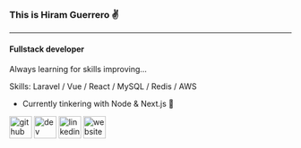 ### This is Hiram Guerrero :v:
-----
#### Fullstack developer
Always learning for skills improving...

Skills: Laravel / Vue / React / MySQL / Redis / AWS

- Currently tinkering with Node & Next.js  :wrench:

[<img src='https://cdn.jsdelivr.net/npm/simple-icons@3.0.1/icons/github.svg' alt='github' height='40'>](https://github.com/eichgi)  [<img src='https://cdn.jsdelivr.net/npm/simple-icons@3.0.1/icons/dev-dot-to.svg' alt='dev' height='40'>](https://dev.to/eichgi)  [<img src='https://cdn.jsdelivr.net/npm/simple-icons@3.0.1/icons/linkedin.svg' alt='linkedin' height='40'>](https://www.linkedin.com/in/hiram-guerrero/)  [<img src='https://cdn.jsdelivr.net/npm/simple-icons@3.0.1/icons/icloud.svg' alt='website' height='40'>](https://eichgi.com)  

<!--
**eichgi/eichgi** is a ✨ _special_ ✨ repository because its `README.md` (this file) appears on your GitHub profile.

Here are some ideas to get you started:

- 🔭 I’m currently working on ...
- 👯 I’m looking to collaborate on ...
- 🤔 I’m looking for help with ...
- 💬 Ask me about ...
- 📫 How to reach me: ...
- 😄 Pronouns: ...
- ⚡ Fun fact: ...
-->
